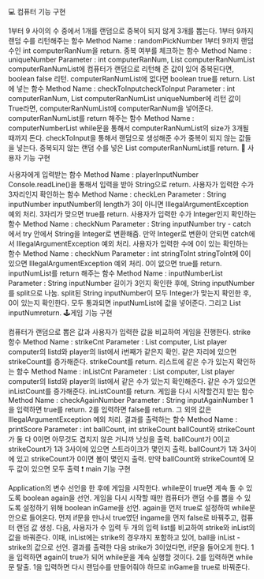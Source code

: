 💻 컴퓨터 기능 구현

1부터 9 사이의 수 중에서 1개를 랜덤으로 중복이 되지 않게 3개를 뽑는다.
1부터 9까지 랜덤 수를 리턴해주는 함수
Method Name : randomPickNumber
1부터 9까지 랜덤 수인 int computerRanNum을 return.
중복 여부를 체크하는 함수
Method Name : uniqueNumber
Parameter : int computerRanNum, List computerRanNumList
computerRanNumList에 컴퓨터가 랜덤으로 리턴해 준 값이 있어 중복된다면, boolean false 리턴.
computerRanNumList에 없다면 boolean true를 return.
List에 넣는 함수
Method Name : checkToInputcheckToInput
Parameter : int computerRanNum, List computerRanNumList
uniqueNumber에 리턴 값이 True라면, computerRanNumList에 computerRanNum을 넣어준다.
computerRanNumList를 return 해주는 함수
Method Name : computerNumberList
while문을 통해서 computerRanNumList의 size가 3개될 때까지 돈다.
checkToInput을 통해서 랜덤으로 생성해준 수가 중복이 되지 않는 값들을 넣는다.
중복되지 않는 랜덤 수를 넣은 List computerRanNumList를 return.
👩 사용자 기능 구현

사용자에게 입력받는 함수
Method Name : playerInputNumber
Console.readLine()을 통해서 입력을 받아 String으로 return.
사용자가 입력한 수가 3자리인지 확인하는 함수
Method Name : checkLen
Parameter : String inputNumber
inputNumber의 length가 3이 아니면 IllegalArgumentException 예외 처리.
3자리가 맞으면 true를 return.
사용자가 입력한 수가 Integer인지 확인하는 함수
Method Name : checkNum
Parameter : String inputNumber
try - catch에서 try 안에서 String을 Integer로 변환해줌.
만약 Integer로 변환이 안되면 catch에서 IllegalArgumentException 예외 처리.
사용자가 입력한 수에 0이 있는 확인하는 함수
Method Name : checkNum
Parameter : int stringToInt
stringToInt에 0이 있으면 IllegalArgumentException 예외 처리.
0이 없으면 true를 return.
inputNumList를 return 해주는 함수
Method Name : inputNumberList
Parameter : String inputNumber
길이가 3인지 확인한 후에, String inputNumber를 split으로 나눔.
split된 String inputNumber이 모두 Integer가 맞는지 확인한 후, 0이 있는지 확인한다.
모두 통과되면 inputNumList에 값을 넣어준다.
그리고 List inputNumreturn.
🕹게임 기능 구현

컴퓨터가 랜덤으로 뽑은 값과 사용자가 입력한 값을 비교하여 게임을 진행한다.
strike 함수
Method Name : strikeCnt
Parameter : List computer, List player
computer의 listd와 player의 list에서 i번째가 같은지 확인.
같은 자리에 있으면 strikeCount를 증가해준다.
strikeCount를 return.
리스트에 같은 수가 있는지 확인하는 함수
Method Name : inListCnt
Parameter : List computer, List player
computer의 listd와 player의 list에서 같은 수가 있는지 확인해준다.
같은 수가 있으면 inListCount를 증가해준다.
inListCount를 return.
게임을 다시 시작할건지 받는 함수
Method Name : checkAgainNumber
Parameter : String inputAgainNumber
1을 입력하면 true를 return.
2를 입력하면 false를 return.
그 외의 값은 IllegalArgumentException 예외 처리.
결과를 출력하는 함수
Method Name : printScore
Parameter : int ballCount, int strikeCount
ballCount와 strikeCount가 둘 다 0이면 아무것도 겹치지 않은 거니까 낫싱을 출력.
ballCount가 0이고 strikeCount가 1과 3사이에 있으면 스트라이크가 몇인지 출력.
ballCount가 1과 3사이에 있고 strikeCount가 0이면 볼이 몇인지 출력.
만약 ballCount와 strikeCount에 모두 값이 있으면 모두 출력
❗️ main 기능 구현

Application의 변수 선언을 한 후에 게임을 시작한다.
while문이 true면 계속 돌 수 있도록 boolean again을 선언.
게임을 다시 시작할 때만 컴퓨터가 랜덤 수를 뽑을 수 있도록 설정하기 위해 boolean inGame을 선언.
again을 먼저 true로 설정하여 while문 안으로 들어온다.
먼저 if문을 만나서 true였던 ingame을 먼저 false로 바꿔주고, 컴퓨터 랜덤 값 생성.
다음, 사용자가 수 입력
두 개의 입력 list를 비교하여 strike와 inList의 값을 바꿔준다.
이때, inList에는 strike의 경우까지 포함하고 있어, ball을 inList - strike의 값으로 선언.
결과를 출력한 다음 strike가 3이었다면, if문을 들어오게 한다.
1을 입력하면 again이 true가 되어 while문을 계속 실행할 것이다.
2를 입력하면 while문 탈출.
1을 입력하면 다시 랜덤수를 만들어줘야 하므로 inGame을 true로 바꿔준다.